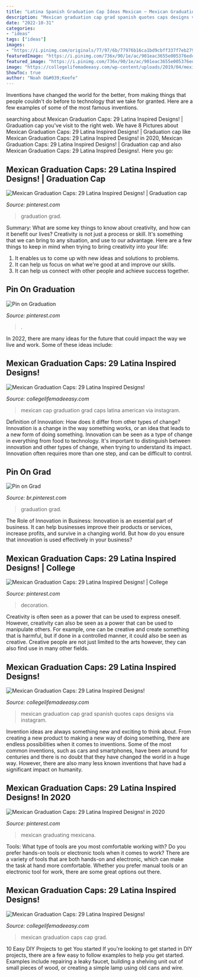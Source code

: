 ```yaml
---
title: "Latina Spanish Graduation Cap Ideas Mexican ~ Mexican Graduation Caps: 29 Latina Inspired Designs!"
description: "Mexican graduation cap grad spanish quotes caps designs via instagram"
date: "2022-10-31"
categories:
- "ideas"
tags: ["ideas"]
images:
- "https://i.pinimg.com/originals/77/97/6b/77976b16ca1bd9cbff337f7eb279d967.png"
featuredImage: "https://i.pinimg.com/736x/90/1e/ac/901eac3655e005376edc68ec15497afe.jpg"
featured_image: "https://i.pinimg.com/736x/90/1e/ac/901eac3655e005376edc68ec15497afe.jpg"
image: "https://collegelifemadeeasy.com/wp-content/uploads/2019/04/mexican-grad-cap-24.png"
ShowToc: true
author: "Noah O&#039;Keefe"
---
```



Inventions have changed the world for the better, from making things that people couldn't do before to technology that we take for granted. Here are a few examples of some of the most famous inventions.

	

		
searching about Mexican Graduation Caps: 29 Latina Inspired Designs! | Graduation cap you've visit to the right web. We have 8 Pictures about Mexican Graduation Caps: 29 Latina Inspired Designs! | Graduation cap like Mexican Graduation Caps: 29 Latina Inspired Designs! in 2020, Mexican Graduation Caps: 29 Latina Inspired Designs! | Graduation cap and also Mexican Graduation Caps: 29 Latina Inspired Designs!. Here you go:
		
    
## Mexican Graduation Caps: 29 Latina Inspired Designs! | Graduation Cap

<img loading=lazy src="https://i.pinimg.com/originals/53/55/f9/5355f9064297070bfd719a3c4a5389b8.png" onerror="this.onerror=null;this.src='https://tse3.mm.bing.net/th?id=OIP.elGXvFwG9-CSM9tYqCfYWQHaHa&amp;pid=15.1';" alt="Mexican Graduation Caps: 29 Latina Inspired Designs! | Graduation cap">

_Source: pinterest.com_

>graduation grad. 

	

Summary: What are some key things to know about creativity, and how can it benefit our lives?
Creativity is not just a process or skill. It's something that we can bring to any situation, and use to our advantage. Here are a few things to keep in mind when trying to bring creativity into your life:
1. It enables us to come up with new ideas and solutions to problems.
2. It can help us focus on what we're good at and improve our skills.
3. It can help us connect with other people and achieve success together.

    
## Pin On Graduation

<img loading=lazy src="https://i.pinimg.com/originals/5d/3b/f2/5d3bf2b3ccf86384fbe4f57cc97ebc98.png" onerror="this.onerror=null;this.src='https://tse4.mm.bing.net/th?id=OIP.laBKpEYp3lS6xkxhny6DdwHaHa&amp;pid=15.1';" alt="Pin on Graduation">

_Source: pinterest.com_

>. 

	

In 2022, there are many ideas for the future that could impact the way we live and work. Some of these ideas include:

    
## Mexican Graduation Caps: 29 Latina Inspired Designs!

<img loading=lazy src="https://collegelifemadeeasy.com/wp-content/uploads/2019/04/mexican-grad-cap-15.png" onerror="this.onerror=null;this.src='https://tse3.mm.bing.net/th?id=OIP.OG1gY6YfCWskj7jQV7JEfwHaHa&amp;pid=15.1';" alt="Mexican Graduation Caps: 29 Latina Inspired Designs!">

_Source: collegelifemadeeasy.com_

>mexican cap graduation grad caps latina american via instagram. 

	

Definition of Innovation: How does it differ from other types of change?
Innovation is a change in the way something works, or an idea that leads to a new form of doing something. Innovation can be seen as a type of change in everything from food to technology. It's important to distinguish between innovation and other types of change, when trying to understand its impact. Innovation often requires more than one step, and can be difficult to control.

    
## Pin On Grad

<img loading=lazy src="https://i.pinimg.com/736x/e7/5a/ba/e75aba3167fde4f4d2ae40c2c4024813.jpg" onerror="this.onerror=null;this.src='https://tse1.mm.bing.net/th?id=OIP.3JaPwB7mgNSXLMfTDQtobAHaHa&amp;pid=15.1';" alt="Pin on Grad">

_Source: br.pinterest.com_

>graduation grad. 

	

The Role of Innovation in Business:
Innovation is an essential part of business. It can help businesses improve their products or services, increase profits, and survive in a changing world. But how do you ensure that innovation is used effectively in your business?

    
## Mexican Graduation Caps: 29 Latina Inspired Designs! | College

<img loading=lazy src="https://i.pinimg.com/originals/77/97/6b/77976b16ca1bd9cbff337f7eb279d967.png" onerror="this.onerror=null;this.src='https://tse2.mm.bing.net/th?id=OIP.OkxCUss-QxfffO9YCsuRDAHaHa&amp;pid=15.1';" alt="Mexican Graduation Caps: 29 Latina Inspired Designs! | College">

_Source: pinterest.com_

>decoration. 

	

Creativity is often seen as a power that can be used to express oneself. However, creativity can also be seen as a power that can be used to manipulate others. For example, one can be creative and create something that is harmful, but if done in a controlled manner, it could also be seen as creative. Creative people are not just limited to the arts however, they can also find use in many other fields.

    
## Mexican Graduation Caps: 29 Latina Inspired Designs!

<img loading=lazy src="https://collegelifemadeeasy.com/wp-content/uploads/2019/04/mexican-grad-cap-6.png" onerror="this.onerror=null;this.src='https://tse3.mm.bing.net/th?id=OIP.En4SBf1tDAbti0FSNR8J7gHaHa&amp;pid=15.1';" alt="Mexican Graduation Caps: 29 Latina Inspired Designs!">

_Source: collegelifemadeeasy.com_

>mexican graduation cap grad spanish quotes caps designs via instagram. 

	

Invention ideas are always something new and exciting to think about. From creating a new product to making a new way of doing something, there are endless possibilities when it comes to inventions. Some of the most common inventions, such as cars and smartphones, have been around for centuries and there is no doubt that they have changed the world in a huge way. However, there are also many less known inventions that have had a significant impact on humanity.

    
## Mexican Graduation Caps: 29 Latina Inspired Designs! In 2020

<img loading=lazy src="https://i.pinimg.com/736x/90/1e/ac/901eac3655e005376edc68ec15497afe.jpg" onerror="this.onerror=null;this.src='https://tse1.mm.bing.net/th?id=OIP.Md5x2Xxy8XVzPNohxrsmHAHaHa&amp;pid=15.1';" alt="Mexican Graduation Caps: 29 Latina Inspired Designs! in 2020">

_Source: pinterest.com_

>mexican graduating mexicana. 

	

Tools: What type of tools are you most comfortable working with?
Do you prefer hands-on tools or electronic tools when it comes to work? There are a variety of tools that are both hands-on and electronic, which can make the task at hand more comfortable. Whether you prefer manual tools or an electronic tool for work, there are some great options out there.

    
## Mexican Graduation Caps: 29 Latina Inspired Designs!

<img loading=lazy src="https://collegelifemadeeasy.com/wp-content/uploads/2019/04/mexican-grad-cap-24.png" onerror="this.onerror=null;this.src='https://tse4.mm.bing.net/th?id=OIP.7SNdnHThsecwa48kCFS7vgHaHa&amp;pid=15.1';" alt="Mexican Graduation Caps: 29 Latina Inspired Designs!">

_Source: collegelifemadeeasy.com_

>mexican graduation caps cap grad. 

	

10 Easy DIY Projects to get You started
If you're looking to get started in DIY projects, there are a few easy to follow examples to help you get started. Examples include repairing a leaky faucet, building a shelving unit out of small pieces of wood, or creating a simple lamp using old cans and wire.

